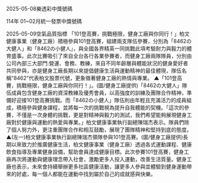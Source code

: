 
2025-05-08樂透彩中獎號碼

                                
114年 01~02月統一發票中獎號碼
                             
2025-05-09空氣品質指標
                              「101登高賽，挑戰極限，健身工廠與你同行！」柏文健康事業（健身工廠）積極參與101登高賽，組建兩支隊伍參賽，分別為「8462の大健人」和「8462の小健人」，與全國各界精英一同挑戰此項考驗耐力與毅力的體育盛事。此次比賽吸引了來自全台各行各業參賽者，而健身工廠兩隊隊員，分別由公司內部三大部門:營運、會務、教練，來自不同年齡層與體能狀況的健身愛好者共同參與，亦是健身工廠長期以來提倡健康生活與運動精神的最佳體現，隊伍名稱“8462”代表柏文股票代號，更象徵著健身工廠的熱情與專業。 ▲「101登高賽，挑戰極限，健身工廠與你同行！」。(圖/健身工廠提供)「8462の大健人」隊伍成員包含健身工廠的資深教練及優秀會員，以高強度的訓練及團隊合作精神，準備好迎接101登高賽挑戰。而「8462の小健人」隊伍則由年輕且充滿活力的成員組成，積極參與健身課程，並將每一次的挑戰視為提升自我體能的契機。「這次的參賽，不僅是一次身體的挑戰，更是對精神與毅力的測試，我們希望能夠展現健身工廠對於健康與運動的熱愛與專業。」柏文健康事業執行副總陳瑞杰表示。隊員們除了個人努力外，更注重團隊合作和相互鼓勵，展現了團隊精神和堅持到底的態度。▲(左一)柏文健康事業執行副總陳瑞杰領隊參與101登高賽。(圖/健身工廠提供)長期以來致力於推廣健康生活，柏文健康事業（健身工廠）透過各式運動課程、健康飲食指導及專業健身設備，幫助會員達成健康目標。此次參賽101登高賽，健身工廠再次將運動與健康理念帶入社會，激勵更多人投入運動，改善生活質量。健身工廠也表示，未來會持續舉辦更多社區健康活動，讓更多人參與並體驗到健身運動帶來的好處，每一個人都能在運動中找到屬於自己的成就感與快樂。